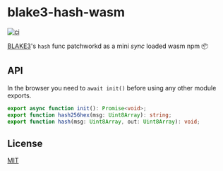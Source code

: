 # blake3-hash-wasm

[![ci](https://github.com/nuggetdigital/blake3-hash-wasm/workflows/ci/badge.svg)](https://github.com/nuggetdigital/blake3-hash-wasm/actions/workflows/ci.yml)

[BLAKE3](https://github.com/BLAKE3-team/BLAKE3)'s `hash` func patchworkd as a mini *sync* loaded wasm npm 📦

## API

In the browser you need to `await init()` before using any other module exports.

``` ts
export async function init(): Promise<void>;
export function hash256hex(msg: Uint8Array): string;
export function hash(msg: Uint8Array, out: Uint8Array): void;
```

## License

[MIT](./LICENSE)
